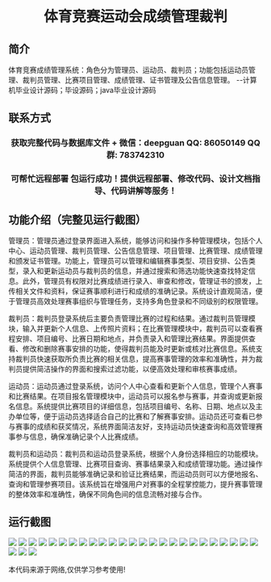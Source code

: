 <p><h1 align="center">体育竞赛运动会成绩管理裁判</h1></p>

## 简介
体育竞赛成绩管理系统：角色分为管理员、运动员、裁判员；功能包括运动员管理、裁判员管理、比赛项目管理、成绩管理、证书管理及公告信息管理。    --计算机毕业设计源码；毕设源码；java毕业设计源码


## 联系方式
<p><h3 align="center">获取完整代码与数据库文件 + 微信：deepguan QQ: 86050149 QQ群: 783742310</h3></p>
<p><h3 align="center">可帮忙远程部署 包运行成功！提供远程部署、修改代码、设计文档指导、代码讲解等服务！</h3></p>

## 功能介绍（完整见运行截图）
管理员：管理员通过登录界面进入系统，能够访问和操作多种管理模块，包括个人中心、运动员管理、裁判员管理、公告信息管理、项目管理、比赛管理、成绩管理和颁发证书管理。功能上，管理员可以管理和编辑赛事类型、项目安排、公告类型，录入和更新运动员与裁判员的信息，并通过搜索和筛选功能快速查找特定信息。此外，管理员有权限对比赛成绩进行录入、审查和修改，管理证书的颁发，上传相关文件和资料，保证赛事顺利进行和成绩的准确记录。系统设计直观简洁，便于管理员高效处理赛事组织与管理任务，支持多角色登录和不同级别的权限管理。

裁判员：裁判员登录系统后主要负责管理比赛的过程和结果。通过裁判员管理模块，输入并更新个人信息、上传照片资料；在比赛管理模块中，裁判员可以查看赛程安排、项目编号、比赛日期和地点，并负责录入和管理比赛结果。界面提供查看、修改和删除赛事安排的功能，使得裁判员能及时更新或核对比赛信息。系统支持裁判员快速获取所负责比赛的相关信息，提高赛事管理的效率和准确性，并为裁判员提供简洁操作的界面和搜索过滤功能，以便高效处理和审核赛事成绩。

运动员：运动员通过登录系统，访问个人中心查看和更新个人信息，管理个人赛事和比赛结果。在项目报名管理模块中，运动员可以报名参与赛事，并查询或更新报名信息。系统提供比赛项目的详细信息，包括项目编号、名称、日期、地点以及主办单位等，便于运动员选择适合自己的比赛和了解赛事安排。运动员还可查看已参与赛事的成绩和获奖情况，系统界面简洁友好，支持运动员快速查询和高效管理赛事参与信息，确保准确记录个人比赛成绩。

裁判员和运动员：裁判员和运动员登录系统，根据个人身份选择相应的功能模块。系统提供个人信息管理、比赛项目查询、赛事结果录入和成绩管理功能。通过操作简洁的界面，裁判员能够准确记录和验证比赛结果，而运动员则可以方便地报名、查询和管理参赛项目。该系统旨在增强用户对赛事的全程掌控能力，提升赛事管理的整体效率和准确性，确保不同角色间的信息流畅对接与合作。


## 运行截图
![](https://bs-1329754181.cos.ap-shanghai.myqcloud.com/ssm/SportsCompetitionResultsManagementJudges/img/001.jpg)
![](https://bs-1329754181.cos.ap-shanghai.myqcloud.com/ssm/SportsCompetitionResultsManagementJudges/img/002.jpg)
![](https://bs-1329754181.cos.ap-shanghai.myqcloud.com/ssm/SportsCompetitionResultsManagementJudges/img/003.jpg)
![](https://bs-1329754181.cos.ap-shanghai.myqcloud.com/ssm/SportsCompetitionResultsManagementJudges/img/004.jpg)
![](https://bs-1329754181.cos.ap-shanghai.myqcloud.com/ssm/SportsCompetitionResultsManagementJudges/img/005.jpg)
![](https://bs-1329754181.cos.ap-shanghai.myqcloud.com/ssm/SportsCompetitionResultsManagementJudges/img/006.jpg)
![](https://bs-1329754181.cos.ap-shanghai.myqcloud.com/ssm/SportsCompetitionResultsManagementJudges/img/007.jpg)
![](https://bs-1329754181.cos.ap-shanghai.myqcloud.com/ssm/SportsCompetitionResultsManagementJudges/img/008.jpg)
![](https://bs-1329754181.cos.ap-shanghai.myqcloud.com/ssm/SportsCompetitionResultsManagementJudges/img/009.jpg)
![](https://bs-1329754181.cos.ap-shanghai.myqcloud.com/ssm/SportsCompetitionResultsManagementJudges/img/010.jpg)
![](https://bs-1329754181.cos.ap-shanghai.myqcloud.com/ssm/SportsCompetitionResultsManagementJudges/img/011.jpg)
![](https://bs-1329754181.cos.ap-shanghai.myqcloud.com/ssm/SportsCompetitionResultsManagementJudges/img/012.jpg)
![](https://bs-1329754181.cos.ap-shanghai.myqcloud.com/ssm/SportsCompetitionResultsManagementJudges/img/013.jpg)
![](https://bs-1329754181.cos.ap-shanghai.myqcloud.com/ssm/SportsCompetitionResultsManagementJudges/img/014.jpg)
![](https://bs-1329754181.cos.ap-shanghai.myqcloud.com/ssm/SportsCompetitionResultsManagementJudges/img/015.jpg)
![](https://bs-1329754181.cos.ap-shanghai.myqcloud.com/ssm/SportsCompetitionResultsManagementJudges/img/016.jpg)
![](https://bs-1329754181.cos.ap-shanghai.myqcloud.com/ssm/SportsCompetitionResultsManagementJudges/img/017.jpg)
![](https://bs-1329754181.cos.ap-shanghai.myqcloud.com/ssm/SportsCompetitionResultsManagementJudges/img/018.jpg)
![](https://bs-1329754181.cos.ap-shanghai.myqcloud.com/ssm/SportsCompetitionResultsManagementJudges/img/019.jpg)
![](https://bs-1329754181.cos.ap-shanghai.myqcloud.com/ssm/SportsCompetitionResultsManagementJudges/img/020.jpg)
![](https://bs-1329754181.cos.ap-shanghai.myqcloud.com/ssm/SportsCompetitionResultsManagementJudges/img/021.jpg)
![](https://bs-1329754181.cos.ap-shanghai.myqcloud.com/ssm/SportsCompetitionResultsManagementJudges/img/022.jpg)
![](https://bs-1329754181.cos.ap-shanghai.myqcloud.com/ssm/SportsCompetitionResultsManagementJudges/img/023.jpg)
![](https://bs-1329754181.cos.ap-shanghai.myqcloud.com/ssm/SportsCompetitionResultsManagementJudges/img/024.jpg)
![](https://bs-1329754181.cos.ap-shanghai.myqcloud.com/ssm/SportsCompetitionResultsManagementJudges/img/025.jpg)
![](https://bs-1329754181.cos.ap-shanghai.myqcloud.com/ssm/SportsCompetitionResultsManagementJudges/img/026.jpg)
![](https://bs-1329754181.cos.ap-shanghai.myqcloud.com/ssm/SportsCompetitionResultsManagementJudges/img/027.jpg)
![](https://bs-1329754181.cos.ap-shanghai.myqcloud.com/ssm/SportsCompetitionResultsManagementJudges/img/028.jpg)

<p>本代码来源于网络,仅供学习参考使用!</p>
